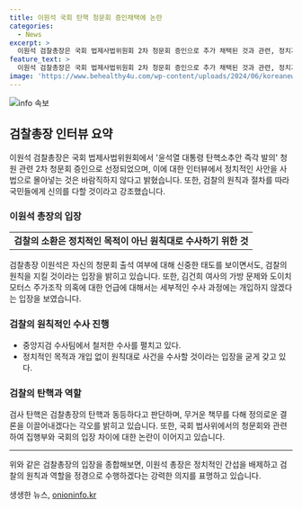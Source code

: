 ```yaml
---
title: 이원석 국회 탄핵 청문회 증인채택에 논란
categories:
  - News
excerpt: >
  이원석 검찰총장은 국회 법제사법위원회 2차 청문회 증인으로 추가 채택된 것과 관련, 정치가 사법을 정쟁으로 몰아넣는 것이라며 출석에 대해 천천히 생각하겠다고 밝혔습니다. 김여사 소환 여부에 대해선 중앙지검 수사팀이 원칙대로 수사할 것이라고 말했고, 도이치모터스 주가조작 의혹에 대해서는 수사지휘권이 배제돼 따로 언급하지 않을 것이라고 설명했습니다. 또한, 탄핵 대상이 된 검사들에 대해 무료 변론할 것이라고 밝혔습니다.
feature_text: >
  이원석 검찰총장은 국회 법제사법위원회 2차 청문회 증인으로 추가 채택된 것과 관련, 정치가 사법을 정쟁으로 몰아넣는 것이라며 출석에 대해 천천히 생각하겠다고 밝혔습니다. 김여사 소환 여부에 대해선 중앙지검 수사팀이 원칙대로 수사할 것이라고 말했고, 도이치모터스 주가조작 의혹에 대해서는 수사지휘권이 배제돼 따로 언급하지 않을 것이라고 설명했습니다. 또한, 탄핵 대상이 된 검사들에 대해 무료 변론할 것이라고 밝혔습니다.
image: 'https://www.behealthy4u.com/wp-content/uploads/2024/06/koreanews.jpg'
---
```


<p><img src="https://www.behealthy4u.com/wp-content/uploads/2024/06/koreanews.jpg" alt="info 속보" /></p>

<h2 data-ke-size="size26">검찰총장 인터뷰 요약</h2>

<p data-ke-size="size16">이원석 검찰총장은 국회 법제사법위원회에서 '윤석열 대통령 탄핵소추안 즉각 발의' 청원 관련 2차 청문회 증인으로 선정되었으며, 이에 대한 인터뷰에서 정치적인 사안을 사법으로 몰아넣는 것은 바람직하지 않다고 밝혔습니다. 또한, 검찰의 원칙과 절차를 따라 국민들에게 신의를 다할 것이라고 강조했습니다.</p>

<h3>이원석 총장의 입장</h3>

<table>
    <tr>
        <td style="text-align: center; height: 17px;"><b>검찰의 소환은 정치적인 목적이 아닌 원칙대로 수사하기 위한 것</b></td>
    </tr>
</table>

<p data-ke-size="size16">검찰총장 이원석은 자신의 청문회 출석 여부에 대해 신중한 태도를 보이면서도, 검찰의 원칙을 지킬 것이라는 입장을 밝히고 있습니다. 또한, 김건희 여사의 가방 문제와 도이치모터스 주가조작 의혹에 대한 언급에 대해서는 세부적인 수사 과정에는 개입하지 않겠다는 입장을 보였습니다.</p>

<h3>검찰의 원칙적인 수사 진행</h3>

<ul>
    <li>중앙지검 수사팀에서 철저한 수사를 펼치고 있다.</li>
    <li>정치적인 목적과 개입 없이 원칙대로 사건을 수사할 것이라는 입장을 굳게 갖고 있다.</li>
</ul>

<h3>검찰의 탄핵과 역할</h3>

<p data-ke-size="size16">검사 탄핵은 검찰총장의 탄핵과 동등하다고 판단하며, 무거운 책무를 다해 정의로운 결론을 이끌어내겠다는 각오를 밝히고 있습니다. 또한, 국회 법사위에서의 청문회와 관련하여 집행부와 국회의 입장 차이에 대한 논란이 이어지고 있습니다.</p>

<hr>

<p data-ke-size="size16">위와 같은 검찰총장의 입장을 종합해보면, 이원석 총장은 정치적인 간섭을 배제하고 검찰의 원칙과 역할을 정경으로 수행하겠다는 강력한 의지를 표명하고 있습니다.</p>
생생한 뉴스, <a href="https://onioninfo.kr" rel="dofollow">onioninfo.kr</a>


